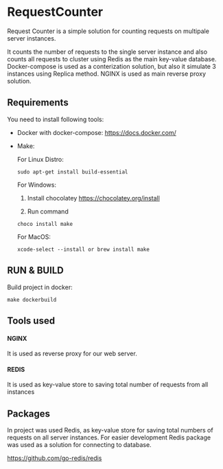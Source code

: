 # RequestCounter
Request Counter is a simple solution for counting requests on multipale server instances.

It counts the number of requests to the single server instance and also counts all requests to cluster using Redis as the main key-value database. Docker-compose is used as a conterization solution, but also it simulate 3 instances using Replica method. NGINX is used as main reverse proxy solution.

## Requirements

You need to install following tools:

- Docker with docker-compose: https://docs.docker.com/
- Make:
    
    For Linux Distro:  
    ```
    sudo apt-get install build-essential
    ```

    For Windows: 
    
    1. Install chocolatey https://chocolatey.org/install 
    
    2. Run command
    ```
    choco install make
    ``` 

    For MacOS: 
    ```
    xcode-select --install or brew install make
    ```

## RUN & BUILD

Build project in docker:
```
make dockerbuild
```

## Tools used

#### NGINX

It is used as reverse proxy for our web server. 

#### REDIS

It is used as key-value store to saving total number of requests from all instances

## Packages

In project was used Redis, as key-value store for saving total numbers of requests on all server instances. For easier development Redis package was used as a solution for connecting to database.

https://github.com/go-redis/redis




